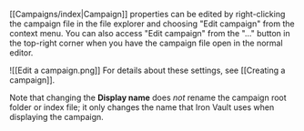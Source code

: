 [[Campaigns/index|Campaign]] properties can be edited by right-clicking the campaign file in the file explorer and choosing "Edit campaign" from the context menu. You can also access "Edit campaign" from the "..." button in the top-right corner when you have the campaign file open in the normal editor.

![[Edit a campaign.png]]
For details about these settings, see [[Creating a campaign]].

Note that changing the **Display name** does *not* rename the campaign root folder or index file; it only changes the name that Iron Vault uses when displaying the campaign.